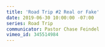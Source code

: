 ```yaml
---
title: 'Road Trip #2 Real or Fake'
date: 2019-06-30 10:00:00 -07:00
series: Road Trip
communicator: Pastor Chase Feindel
vimeo_id: 345514984
---
```


